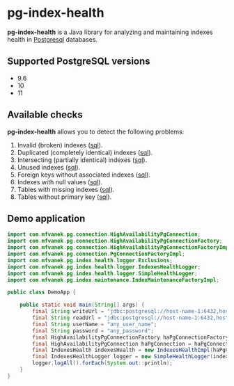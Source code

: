 # pg-index-health
**pg-index-health** is a Java library for analyzing and maintaining indexes health in [Postgresql](https://www.postgresql.org/) databases.

## Supported PostgreSQL versions
* 9.6
* 10
* 11

## Available checks
**pg-index-health** allows you to detect the following problems:
1. Invalid (broken) indexes ([sql](https://github.com/mfvanek/pg-index-health/blob/master/src/main/resources/sql/invalid_indexes.sql)).
1. Duplicated (completely identical) indexes ([sql](https://github.com/mfvanek/pg-index-health/blob/master/src/main/resources/sql/duplicated_indexes.sql)).
1. Intersecting (partially identical) indexes ([sql](https://github.com/mfvanek/pg-index-health/blob/master/src/main/resources/sql/intersecting_indexes.sql)).
1. Unused indexes ([sql](https://github.com/mfvanek/pg-index-health/blob/master/src/main/resources/sql/unused_indexes.sql)).
1. Foreign keys without associated indexes ([sql](https://github.com/mfvanek/pg-index-health/blob/master/src/main/resources/sql/foreign_keys_without_index.sql)).
1. Indexes with null values ([sql](https://github.com/mfvanek/pg-index-health/blob/master/src/main/resources/sql/indexes_with_null_values.sql)).
1. Tables with missing indexes ([sql](https://github.com/mfvanek/pg-index-health/blob/master/src/main/resources/sql/tables_with_missing_indexes.sql)).
1. Tables without primary key ([sql](https://github.com/mfvanek/pg-index-health/blob/master/src/main/resources/sql/tables_without_primary_key.sql)).

## Demo application
```java
import com.mfvanek.pg.connection.HighAvailabilityPgConnection;
import com.mfvanek.pg.connection.HighAvailabilityPgConnectionFactory;
import com.mfvanek.pg.connection.HighAvailabilityPgConnectionFactoryImpl;
import com.mfvanek.pg.connection.PgConnectionFactoryImpl;
import com.mfvanek.pg.index.health.logger.Exclusions;
import com.mfvanek.pg.index.health.logger.IndexesHealthLogger;
import com.mfvanek.pg.index.health.logger.SimpleHealthLogger;
import com.mfvanek.pg.index.maintenance.IndexMaintenanceFactoryImpl;

public class DemoApp {

    public static void main(String[] args) {
        final String writeUrl = "jdbc:postgresql://host-name-1:6432,host-name-2:6432,host-name-3:6432/database_name?targetServerType=master&ssl=true&prepareThreshold=0&preparedStatementCacheQueries=0&sslmode=require";
        final String readUrl = "jdbc:postgresql://host-name-1:6432,host-name-2:6432,host-name-3:6432/database_name?targetServerType=preferSlave&loadBalanceHosts=true&ssl=true&prepareThreshold=0&preparedStatementCacheQueries=0&sslmode=require";
        final String userName = "any_user_name";
        final String password = "any_password";
        final HighAvailabilityPgConnectionFactory haPgConnectionFactory = new HighAvailabilityPgConnectionFactoryImpl(new PgConnectionFactoryImpl());
        final HighAvailabilityPgConnection haPgConnection = haPgConnectionFactory.of(writeUrl, userName, password, readUrl);
        final IndexesHealth indexesHealth = new IndexesHealthImpl(haPgConnection, new IndexMaintenanceFactoryImpl());
        final IndexesHealthLogger logger = new SimpleHealthLogger(indexesHealth, Exclusions.empty());
        logger.logAll().forEach(System.out::println);
    }
}
```
